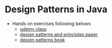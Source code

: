 # Design Patterns in Java
- Hands on exercises following belows 
  - [udemy class](https://www.udemy.com/course/design-patterns-java/)
  - [design patterns and principles paper](https://fi.ort.edu.uy/innovaportal/file/2032/1/design_principles.pdf)
  - [design patterns book](https://en.wikipedia.org/wiki/Design_Patterns)
  

